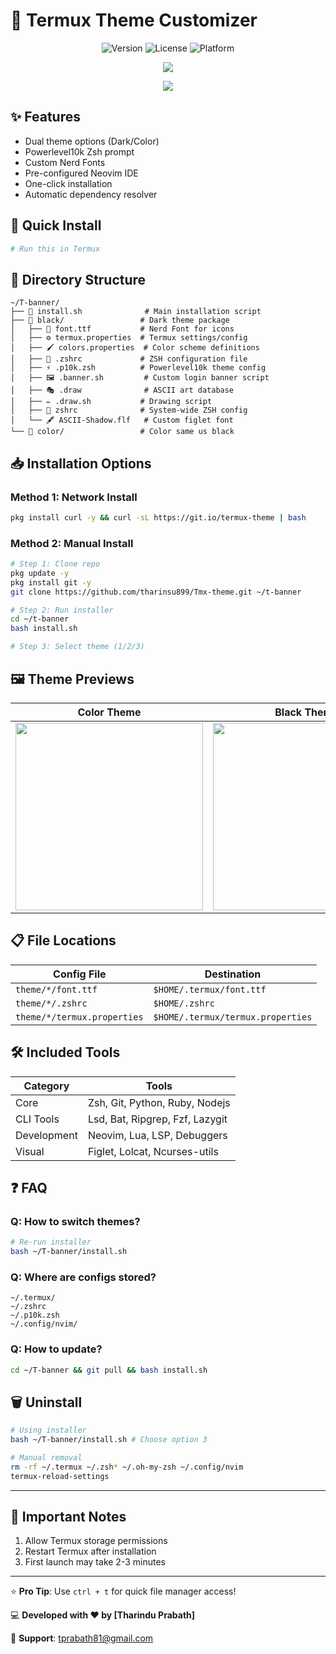 
# 🎨 Termux Theme Customizer 

<div align="center">
  <img src="https://img.shields.io/badge/Version-2.0.0-blue" alt="Version">
  <img src="https://img.shields.io/badge/License-MIT-green" alt="License">
  <img src="https://img.shields.io/badge/Platform-Termux-orange" alt="Platform">
</div>

<p align="center">
  <img src="https://ibb.co/2723JrsP" />
</p>

<p align="center">
  <img src="https://img.shields.io/badge/Termux_Theme_Customizer-2D3436?style=for-the-badge&logo=android&logoColor=white&labelColor=2D3436" />
</p>

## ✨ Features
- Dual theme options (Dark/Color)
- Powerlevel10k Zsh prompt
- Custom Nerd Fonts
- Pre-configured Neovim IDE
- One-click installation
- Automatic dependency resolver

## 🚀 Quick Install
```bash
# Run this in Termux

```
## 📂 Directory Structure
```env
~/T-banner/
├── 📜 install.sh              # Main installation script
├── 📁 black/                 # Dark theme package
│   ├── 🎨 font.ttf           # Nerd Font for icons
│   ├── ⚙️ termux.properties  # Termux settings/config
│   ├── 🖌️ colors.properties  # Color scheme definitions
│   ├── 🐧 .zshrc             # ZSH configuration file
│   ├── ⚡ .p10k.zsh          # Powerlevel10k theme config
│   ├── 🖼️ .banner.sh         # Custom login banner script
│   ├── 🎭 .draw              # ASCII art database
│   ├── ✏️ .draw.sh           # Drawing script
│   ├── 📜 zshrc              # System-wide ZSH config
│   └── 🖋️ ASCII-Shadow.flf   # Custom figlet font
└── 📁 color/                 # Color same us black
```

## 📥 Installation Options

### Method 1: Network Install
```bash
pkg install curl -y && curl -sL https://git.io/termux-theme | bash
```

### Method 2: Manual Install
```bash
# Step 1: Clone repo
pkg update -y
pkg install git -y
git clone https://github.com/tharinsu899/Tmx-theme.git ~/t-banner

# Step 2: Run installer
cd ~/t-banner
bash install.sh

# Step 3: Select theme (1/2/3)
```

## 🖼️ Theme Previews
| Color Theme | Black Theme |
|-------------|-------------|
| <img src="https://i.imgur.com/COLOR_PREVIEW.png" width="300"> | <img src="https://i.imgur.com/BLACK_PREVIEW.png" width="300"> |

## 📋 File Locations
| Config File          | Destination               |
|----------------------|---------------------------|
| `theme/*/font.ttf`   | `$HOME/.termux/font.ttf`  |
| `theme/*/.zshrc`     | `$HOME/.zshrc`            |
| `theme/*/termux.properties` | `$HOME/.termux/termux.properties` |

## 🛠️ Included Tools
| Category       | Tools                              |
|----------------|------------------------------------|
| Core           | Zsh, Git, Python, Ruby, Nodejs     |
| CLI Tools      | Lsd, Bat, Ripgrep, Fzf, Lazygit    |
| Development    | Neovim, Lua, LSP, Debuggers        |
| Visual         | Figlet, Lolcat, Ncurses-utils      |

## ❓ FAQ
### Q: How to switch themes?
```bash
# Re-run installer
bash ~/T-banner/install.sh
```

### Q: Where are configs stored?
```
~/.termux/
~/.zshrc
~/.p10k.zsh
~/.config/nvim/
```

### Q: How to update?
```bash
cd ~/T-banner && git pull && bash install.sh
```

## 🗑️ Uninstall
```bash
# Using installer
bash ~/T-banner/install.sh # Choose option 3

# Manual removal
rm -rf ~/.termux ~/.zsh* ~/.oh-my-zsh ~/.config/nvim
termux-reload-settings
```
___
## 📌 Important Notes
1. Allow Termux storage permissions
2. Restart Termux after installation
3. First launch may take 2-3 minutes
___
⭐ **Pro Tip**: Use `ctrl + t` for quick file manager access!

💻 **Developed with ❤️ by [Tharindu Prabath]**

📧 **Support**: tprabath81@gmail.com
```
